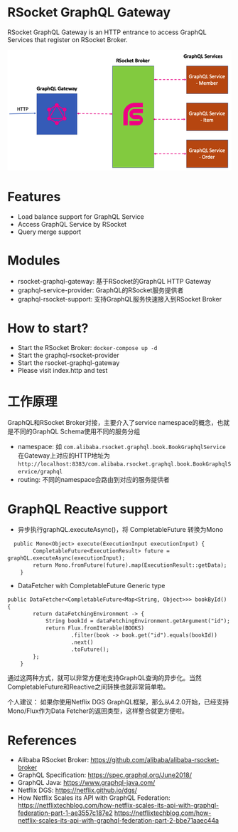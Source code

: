 RSocket GraphQL Gateway
=======================

RSocket GraphQL Gateway is an HTTP entrance to access GraphQL Services that register on RSocket Broker.

![GraphQL RSocket Gateway](grapql-rsocke-gateway.png)

# Features

* Load balance support for GraphQL Service
* Access GraphQL Service by RSocket
* Query merge support

# Modules

* rsocket-graphql-gateway: 基于RSocket的GraphQL HTTP Gateway
* graphql-service-provider: GraphQL的RSocket服务提供者
* graphql-rsocket-support: 支持GraphQL服务快速接入到RSocket Broker

# How to start?

* Start the RSocket Broker: `docker-compose up -d`
* Start the graphql-rsocket-provider
* Start the rsocket-graphql-gateway
* Please visit index.http and test

# 工作原理

GraphQL和RSocket Broker对接，主要介入了service namespace的概念，也就是不同的GraphQL Schema使用不同的服务分组

* namespace: 如 `com.alibaba.rsocket.graphql.book.BookGraphqlService` 在Gateway上对应的HTTP地址为 `http://localhost:8383/com.alibaba.rsocket.graphql.book.BookGraphqlService/graphql`
* routing: 不同的namespace会路由到对应的服务提供者

# GraphQL Reactive support

* 异步执行graphQL.executeAsync()，将 CompletableFuture 转换为Mono

```
  public Mono<Object> execute(ExecutionInput executionInput) {
        CompletableFuture<ExecutionResult> future = graphQL.executeAsync(executionInput);
        return Mono.fromFuture(future).map(ExecutionResult::getData);
    }
```

*  DataFetcher with CompletableFuture<T> Generic type

```
public DataFetcher<CompletableFuture<Map<String, Object>>> bookById() {
        return dataFetchingEnvironment -> {
            String bookId = dataFetchingEnvironment.getArgument("id");
            return Flux.fromIterable(BOOKS)
                    .filter(book -> book.get("id").equals(bookId))
                    .next()
                    .toFuture();
        };
    }
```

通过这两种方式，就可以非常方便地支持GraphQL查询的异步化。当然CompletableFuture和Reactive之间转换也就非常简单啦。

个人建议： 如果你使用Netflix DGS GraphQL框架，那么从4.2.0开始，已经支持Mono/Flux作为Data Fetcher的返回类型，这样整合就更方便啦。

# References

* Alibaba RSocket Broker: https://github.com/alibaba/alibaba-rsocket-broker
* GraphQL Specification: https://spec.graphql.org/June2018/
* GraphQL Java: https://www.graphql-java.com/
* Netflix DGS: https://netflix.github.io/dgs/
* How Netflix Scales its API with GraphQL Federation: https://netflixtechblog.com/how-netflix-scales-its-api-with-graphql-federation-part-1-ae3557c187e2 https://netflixtechblog.com/how-netflix-scales-its-api-with-graphql-federation-part-2-bbe71aaec44a